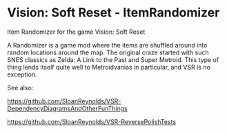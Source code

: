 # Vision: Soft Reset - ItemRandomizer
Item Randomizer for the game Vision: Soft Reset

A Randomizer is a game mod where the items are shuffled around into random locations around the map. The original craze started with such SNES classics as Zelda: A Link to the Past and Super Metroid. This type of thing lends itself quite well to Metroidvanias in particular, and VSR is no exception.

See also:

https://github.com/SloanReynolds/VSR-DependencyDiagramsAndOtherFunThings

https://github.com/SloanReynolds/VSR-ReversePolishTests
